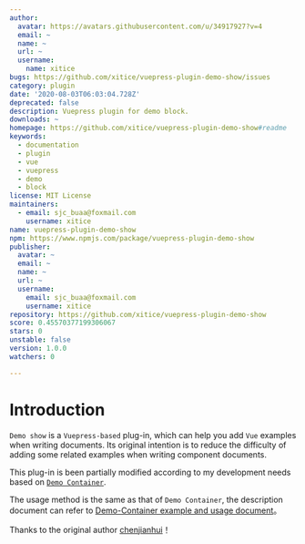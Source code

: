 ```yaml
---
author:
  avatar: https://avatars.githubusercontent.com/u/34917927?v=4
  email: ~
  name: ~
  url: ~
  username:
    name: xitice
bugs: https://github.com/xitice/vuepress-plugin-demo-show/issues
category: plugin
date: '2020-08-03T06:03:04.728Z'
deprecated: false
description: Vuepress plugin for demo block.
downloads: ~
homepage: https://github.com/xitice/vuepress-plugin-demo-show#readme
keywords:
  - documentation
  - plugin
  - vue
  - vuepress
  - demo
  - block
license: MIT License
maintainers:
  - email: sjc_buaa@foxmail.com
    username: xitice
name: vuepress-plugin-demo-show
npm: https://www.npmjs.com/package/vuepress-plugin-demo-show
publisher:
  avatar: ~
  email: ~
  name: ~
  url: ~
  username:
    email: sjc_buaa@foxmail.com
    username: xitice
repository: https://github.com/xitice/vuepress-plugin-demo-show
score: 0.45570377199306067
stars: 0
unstable: false
version: 1.0.0
watchers: 0

---
```


# Introduction

`Demo show` is a `Vuepress-based` plug-in, which can help you add `Vue` examples when writing documents. Its original intention is to reduce the difficulty of adding some related examples when writing component documents.

This plug-in is been partially modified according to my development needs based on [`Demo Container`](https://github.com/calebman/vuepress-plugin-demo-container).

The usage method is the same as that of `Demo Container`, the description document can refer to [Demo-Container example and usage document](https://docs.chenjianhui.site/vuepress-plugin-demo-container/zh/)。

Thanks to the original author [chenjianhui](https://github.com/calebman/vuepress-plugin-demo-container)！
